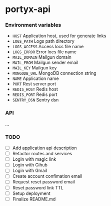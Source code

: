 # portyx-api

### Environment variables
- `HOST` Application host, used for generate links
- `LOGS_PATH` Logs path directory
- `LOGS_ACCESS` Access locs file name
- `LOGS_ERROR` Error locs file name
- `MAIL_DOMAIN` Mailgun domain
- `MAIL_FROM` Mailgun sender email
- `MAIL_KEY` Mailgun key
- `MONGODB_URL` MongoDB connection string
- `NAME` Application name
- `PORT` Rest server port
- `REDIS_HOST` Redis host
- `REDIS_PORT` Redis port
- `SENTRY_DSN` Sentry dsn

### API
...

### TODO
- [ ] Add application api description
- [ ] Refactor routes and services
- [ ] Login with magic link
- [ ] Login with Gihub
- [ ] Login with Gmail
- [ ] Create account confimation email
- [ ] Request reset password email
- [ ] Reset password link TTL
- [ ] Setup deployment
- [ ] Finalize README.md
